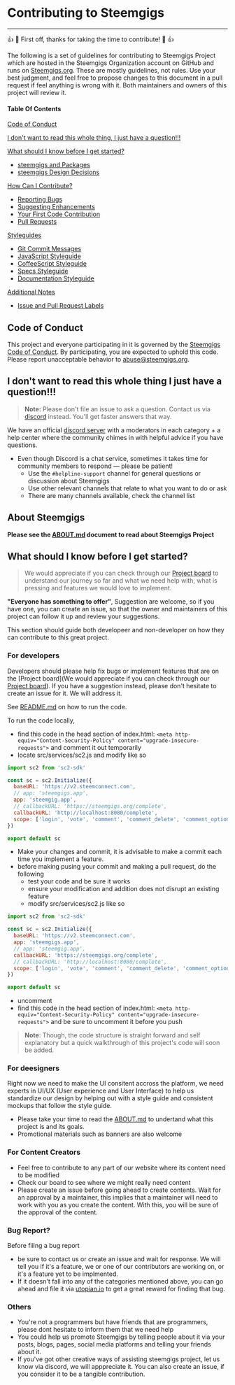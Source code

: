 # Contributing to Steemgigs
--------------------------
:+1: :tada: First off, thanks for taking the time to contribute! :tada: :+1:

The following is a set of guidelines for contributing to Steemgigs Project which are hosted in the Steemgigs Organization account on GitHub and runs on [Steemgigs.org](https://steemgigs.org). These are mostly guidelines, not rules. Use your best judgment, and feel free to propose changes to this document in a pull request if feel anything is wrong with it. Both maintainers and owners of this project will review it.

#### Table Of Contents

[Code of Conduct](#code-of-conduct)

[I don't want to read this whole thing, I just have a question!!!](#i-dont-want-to-read-this-whole-thing-i-just-have-a-question)

[What should I know before I get started?](#what-should-i-know-before-i-get-started)
  * [steemgigs and Packages](#steemgigs-and-packages)
  * [steemgigs Design Decisions](#design-decisions)

[How Can I Contribute?](#how-can-i-contribute)
  * [Reporting Bugs](#reporting-bugs)
  * [Suggesting Enhancements](#suggesting-enhancements)
  * [Your First Code Contribution](#your-first-code-contribution)
  * [Pull Requests](#pull-requests)

[Styleguides](#styleguides)
  * [Git Commit Messages](#git-commit-messages)
  * [JavaScript Styleguide](#javascript-styleguide)
  * [CoffeeScript Styleguide](#coffeescript-styleguide)
  * [Specs Styleguide](#specs-styleguide)
  * [Documentation Styleguide](#documentation-styleguide)

[Additional Notes](#additional-notes)
  * [Issue and Pull Request Labels](#issue-and-pull-request-labels)


## Code of Conduct

This project and everyone participating in it is governed by the [Steemgigs Code of Conduct](CODE_OF_CONDUCT.md). By participating, you are expected to uphold this code. Please report unacceptable behavior to [abuse@steemgigs.org](mailto:abuse@steemgigs.org).


## I don't want to read this whole thing I just have a question!!!

> **Note:** Please don't file an issue to ask a question. Contact us via [discord](https://blog.steemgigs.io/2016/04/19/managing-the-deluge-of-steemgigs-issues.html) instead. You'll get faster answers that way.

We have an official [discord server]() with a moderators in each category + a help center where the community chimes in with helpful advice if you have questions.

* Even though Discord is a chat service, sometimes it takes time for community members to respond &mdash; please be patient!
    * Use the `#helpline-support` channel for general questions or discussion about Steemgigs
    * Use other relevant channels that relate to what you want to do or ask
    * There are many channels available, check the channel list

## About Steemgigs
**Please see the [ABOUT.md](https://github.com/steemgigs/steemgigs/blob/master/ABOUT.md) document to read about Steemgigs Project**

## What should I know before I get started?

>We would appreciate if you can check through our [Project board](https://github.com/steemgigs/steemgigs/projects/1) to understand our journey so far and what we need help with, what is pressing and features we would love to implement.

**"Everyone has something to offer"**, Suggestion are welcome, so if you have one, you can create an issue, so that the owner and maintainers of this project can follow it up and review your suggestions. 

This section should guide both developeer and non-developer on how they can contribute to this great project.

### For developers
Developers should please help fix bugs or implement features that are on the [Project board](We would appreciate if you can check through our [Project board](https://github.com/steemgigs/steemgigs/projects/1)). If you have a suggestion instead, please don't hesitate to create an issue for it. We will address it.

See [README.md](https://github.com/steemgigs/steemgigs/blob/master/README.md) on how to run the code.

To run the code locally,
- find this code in the head section of index.html: 
`<meta http-equiv="Content-Security-Policy" content="upgrade-insecure-requests">` and comment it out temporarily
- locate src/services/sc2.js and modify like so
```js
import sc2 from 'sc2-sdk'

const sc = sc2.Initialize({
  baseURL: 'https://v2.steemconnect.com',
  // app: 'steemgigs.app',
  app: 'steemgig.app',
  // callbackURL: 'https://steemgigs.org/complete',
  callbackURL: 'http://localhost:8080/complete',
  scope: ['login', 'vote', 'comment', 'comment_delete', 'comment_options', 'custom_json', 'claim_reward_balance']
})

export default sc

```

- Make your changes and commit, it is advisable to make a commit each time you implement a feature.
- before making pusing your commit and making a pull request, do the following
  - test your code and be sure it works
  - ensure your modification and addition does not disrupt an existing feature
  - modify src/services/sc2.js like so
```js
import sc2 from 'sc2-sdk'

const sc = sc2.Initialize({
  baseURL: 'https://v2.steemconnect.com',
  app: 'steemgigs.app',
  // app: 'steemgig.app',
  callbackURL: 'https://steemgigs.org/complete',
  // callbackURL: 'http://localhost:8080/complete',
  scope: ['login', 'vote', 'comment', 'comment_delete', 'comment_options', 'custom_json', 'claim_reward_balance']
})

export default sc

```
  - uncomment
  - find this code in the head section of index.html: 
`<meta http-equiv="Content-Security-Policy" content="upgrade-insecure-requests">` and be sure to uncomment it before you push

>**Note**: Though, the code structure is straight forward and self explanatory but a quick walkthrough of this project's code will soon be added.


### For deesigners

Right now we need to make the UI consitent accross the platform, we need experts in UI/UX (User experience and User Interface) to help us standardize our design by helping out with a style guide and consistent mockups that follow the style guide.

- Please take your time to read the [ABOUT.md](https://github.com/steemgigs/steemgigs/blob/master/ABOUT.md) to undertand what this project is and its goals.
- Promotional materials such as banners are also welcome

### For Content Creators
- Feel free to contribute to any part of our website where its content need to be modified
- Check our board to see where we might really need content
- Please create an issue before going ahead to create contents. Wait for an approval by a maintainer, this implies that a maintainer will need to work with you as you create the content. With this, you will be sure of the approval of the content.

### Bug Report?
Before filing a bug report
- be sure to contact us or create an issue and wait for response. We will tell you if it's a feature, we or one of our contributors are working on, or it's a feature yet to be implmented. 
- If it doesn't fall into any of the categories mentioned above, you can go ahead and file it via [utopian.io](https://utopian.io) to get a great reward for finding that bug.

### Others
- You're not a programmers but have friends that are programmers, please dont hesitate to inform them that we need help
- You could help us promote Steemgigs by telling people about it via your posts, blogs, pages, social media platforms and telling your friends about it.
- If you've got other creative ways of assisting steemgigs project, let us know via discord, we will apppreciate it. You can also create an issue, if you consider it to be a tangible contribution.